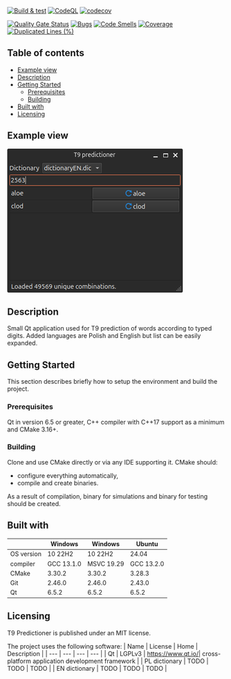[![Build & test](https://github.com/przemek83/t9-predictioner/actions/workflows/buld-and-test.yml/badge.svg)](https://github.com/przemek83/t9-predictioner/actions/workflows/buld-and-test.yml)
[![CodeQL](https://github.com/przemek83/t9-predictioner/actions/workflows/codeql.yml/badge.svg)](https://github.com/przemek83/t9-predictioner/actions/workflows/codeql.yml)
[![codecov](https://codecov.io/gh/przemek83/t9-predictioner/graph/badge.svg?token=LEUNCJATAK)](https://codecov.io/gh/przemek83/t9-predictioner)

[![Quality Gate Status](https://sonarcloud.io/api/project_badges/measure?project=przemek83_t9-predictioner&metric=alert_status)](https://sonarcloud.io/summary/new_code?id=przemek83_t9-predictioner)
[![Bugs](https://sonarcloud.io/api/project_badges/measure?project=przemek83_t9-predictioner&metric=bugs)](https://sonarcloud.io/summary/new_code?id=przemek83_t9-predictioner)
[![Code Smells](https://sonarcloud.io/api/project_badges/measure?project=przemek83_t9-predictioner&metric=code_smells)](https://sonarcloud.io/summary/new_code?id=przemek83_t9-predictioner)
[![Coverage](https://sonarcloud.io/api/project_badges/measure?project=przemek83_t9-predictioner&metric=coverage)](https://sonarcloud.io/summary/new_code?id=przemek83_t9-predictioner)
[![Duplicated Lines (%)](https://sonarcloud.io/api/project_badges/measure?project=przemek83_t9-predictioner&metric=duplicated_lines_density)](https://sonarcloud.io/summary/new_code?id=przemek83_t9-predictioner)

 ## Table of contents
- [Example view](#example-view)
- [Description](#description)
- [Getting Started](#getting-started)
   * [Prerequisites](#prerequisites)
   * [Building](#building)
- [Built with](#built-with)
- [Licensing](#licensing)

## Example view
![](screenshot_main_window.png?raw=true "")

## Description
Small Qt application used for T9 prediction of words according to typed digits. Added languages are Polish and English but list can be easily expanded.

## Getting Started
This section describes briefly how to setup the environment and build the project.

### Prerequisites
Qt in version 6.5 or greater, C++ compiler with C++17 support as a minimum and CMake 3.16+. 

### Building
Clone and use CMake directly or via any IDE supporting it. CMake should:
- configure everything automatically,
- compile and create binaries.

As a result of compilation, binary for simulations and binary for testing should be created.

## Built with
| |  Windows | Windows | Ubuntu |
| --- | --- | --- | --- | 
| OS version | 10 22H2 | 10 22H2 | 24.04 |
| compiler | GCC 13.1.0 | MSVC 19.29 | GCC 13.2.0 |
| CMake | 3.30.2 | 3.30.2 |3.28.3 |
| Git | 2.46.0 | 2.46.0 | 2.43.0 |
| Qt | 6.5.2 | 6.5.2 | 6.5.2 |

## Licensing
T9 Predictioner is published under an MIT license.

The project uses the following software:
| Name | License | Home | Description |
| --- | --- | --- | --- |
| Qt | LGPLv3 | https://www.qt.io/| cross-platform application development framework |
| PL dictionary | TODO | TODO | TODO |
| EN dictionary | TODO | TODO | TODO |
